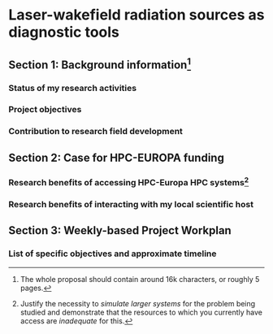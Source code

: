 # Laser-wakefield radiation sources as diagnostic tools  

## Section 1: Background information[^1]

### Status of my research activities

### Project objectives

### Contribution to research field development

## Section 2: Case for HPC-EUROPA funding

### Research benefits of accessing HPC-Europa HPC systems[^2]

### Research benefits of interacting with my local scientific host

## Section 3: Weekly-based Project Workplan

### List of specific objectives and approximate timeline

[^1]: The whole proposal should contain around 16k characters, or roughly 5 pages.
[^2]: Justify the necessity to *simulate larger systems* for the problem being
studied and demonstrate that the resources to which you currently have access are
*inadequate* for this.